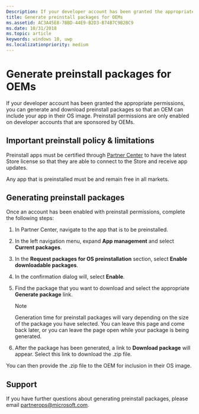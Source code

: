 ```yaml
---
Description: If your developer account has been granted the appropriate permissions, you can generate and download preinstall packages so that an OEM can include your app in their OS image.
title: Generate preinstall packages for OEMs
ms.assetid: AC3A45E8-7BBD-44E9-B2D3-B74B7C9B2BC9
ms.date: 10/31/2018
ms.topic: article
keywords: windows 10, uwp
ms.localizationpriority: medium
---
```

# Generate preinstall packages for OEMs

If your developer account has been granted the appropriate permissions, you can generate and download preinstall packages so that an OEM can include your app in their OS image. Preinstall permissions are only enabled on developer accounts that are sponsored by OEMs.


## Important preinstall policy & limitations

Preinstall apps must be certified through [Partner Center](https://partner.microsoft.com/dashboard) to have the latest Store license so that they are able to connect to the Store and receive app updates.

Any app that is preinstalled must be and remain free in all markets.


## Generating preinstall packages

Once an account has been enabled with preinstall permissions, complete the following steps:

1.  In Partner Center, navigate to the app that is to be preinstalled.
2.  In the left navigation menu, expand **App management** and select **Current packages**.
3.  In the **Request packages for OS preinstallation** section, select **Enable downloadable packages**.
4.  In the confirmation dialog will, select **Enable**.
5.  Find the package that you want to download and select the appropriate **Generate package** link.

    > [!NOTE]
    > Generation time for preinstall packages will vary depending on the size of the package you have selected. You can leave this page and come back later, or you can leave the page open while your package is being generated.

6.  After the package has been generated, a link to **Download package** will appear. Select this link to download the .zip file.

You can then provide the .zip file to the OEM for inclusion in their OS image.


## Support

If you have further questions about generating preinstall packages, please email <partnerops@microsoft.com>.

 

 




